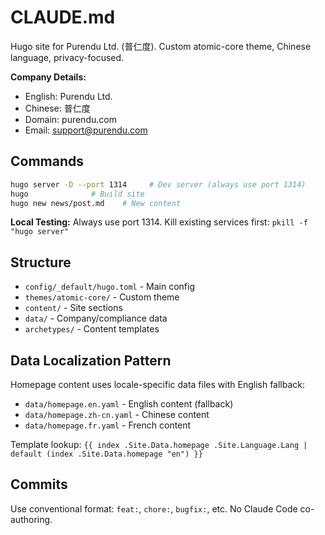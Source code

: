 # CLAUDE.md

Hugo site for Purendu Ltd. (普仁度). Custom atomic-core theme, Chinese language, privacy-focused.

**Company Details:**
- English: Purendu Ltd.
- Chinese: 普仁度
- Domain: purendu.com
- Email: support@purendu.com

## Commands
```bash
hugo server -D --port 1314     # Dev server (always use port 1314)
hugo              # Build site
hugo new news/post.md    # New content
```

**Local Testing:** Always use port 1314. Kill existing services first: `pkill -f "hugo server"`

## Structure
- `config/_default/hugo.toml` - Main config
- `themes/atomic-core/` - Custom theme
- `content/` - Site sections
- `data/` - Company/compliance data
- `archetypes/` - Content templates

## Data Localization Pattern
Homepage content uses locale-specific data files with English fallback:
- `data/homepage.en.yaml` - English content (fallback)
- `data/homepage.zh-cn.yaml` - Chinese content
- `data/homepage.fr.yaml` - French content

Template lookup: `{{ index .Site.Data.homepage .Site.Language.Lang | default (index .Site.Data.homepage "en") }}`

## Commits
Use conventional format: `feat:`, `chore:`, `bugfix:`, etc. No Claude Code co-authoring.